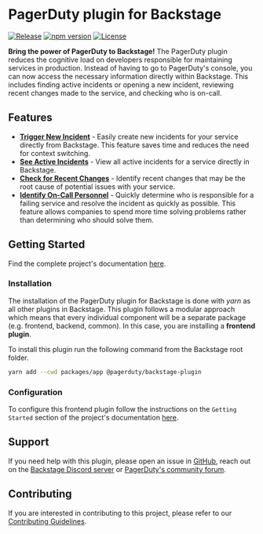 # PagerDuty plugin for Backstage

[![Release](https://github.com/PagerDuty/backstage-plugin/actions/workflows/on_release_created.yml/badge.svg)](https://github.com/PagerDuty/backstage-plugin/actions/workflows/on_release_created.yml)
[![npm version](https://badge.fury.io/js/@pagerduty%2Fbackstage-plugin.svg)](https://badge.fury.io/js/@pagerduty%2Fbackstage-plugin)
[![License](https://img.shields.io/badge/License-Apache_2.0-blue.svg)](https://opensource.org/licenses/Apache-2.0)

**Bring the power of PagerDuty to Backstage!**
The PagerDuty plugin reduces the cognitive load on developers responsible for maintaining services in production. Instead of having to go to PagerDuty's console, you can now access the necessary information directly within Backstage. This includes finding active incidents or opening a new incident, reviewing recent changes made to the service, and checking who is on-call.

## Features

- **[Trigger New Incident](<https://pagerduty.github.io/backstage-plugin-docs/capabilities/#trigger-an-incident-for-a-service>)** - Easily create new incidents for your service directly from Backstage. This feature saves time and reduces the need for context switching.
- **[See Active Incidents](<https://pagerduty.github.io/backstage-plugin-docs/capabilities/#view-any-open-incidents>)** - View all active incidents for a service directly in Backstage.
- **[Check for Recent Changes](<https://pagerduty.github.io/backstage-plugin-docs/capabilities/#view-change-events-associated-to-a-service>)** - Identify recent changes that may be the root cause of potential issues with your service.
- **[Identify On-Call Personnel](<https://pagerduty.github.io/backstage-plugin-docs/capabilities/#see-and-contact-on-call-staff>)** - Quickly determine who is responsible for a failing service and resolve the incident as quickly as possible. This feature allows companies to spend more time solving problems rather than determining who should solve them.

## Getting Started

Find the complete project's documentation [here](https://pagerduty.github.io/backstage-plugin-docs/).

### Installation

The installation of the PagerDuty plugin for Backstage is done with *yarn* as all other plugins in Backstage. This plugin follows a modular approach which means that every individual component will be a separate package (e.g. frontend, backend, common). In this case, you are installing a **frontend plugin**.

To install this plugin run the following command from the Backstage root folder.

```bash
yarn add --cwd packages/app @pagerduty/backstage-plugin
```

### Configuration

To configure this frontend plugin follow the instructions on the `Getting Started` section of the project's documentation [here](https://pagerduty.github.io/backstage-plugin-docs/).

## Support

If you need help with this plugin, please open an issue in [GitHub](https://github.com/PagerDuty/backstage-plugin), reach out on the [Backstage Discord server](https://discord.gg/backstage-687207715902193673) or [PagerDuty's community forum](https://community.pagerduty.com).

## Contributing

If you are interested in contributing to this project, please refer to our [Contributing Guidelines](https://github.com/PagerDuty/backstage-plugin/blob/main/CONTRIBUTING.md).
